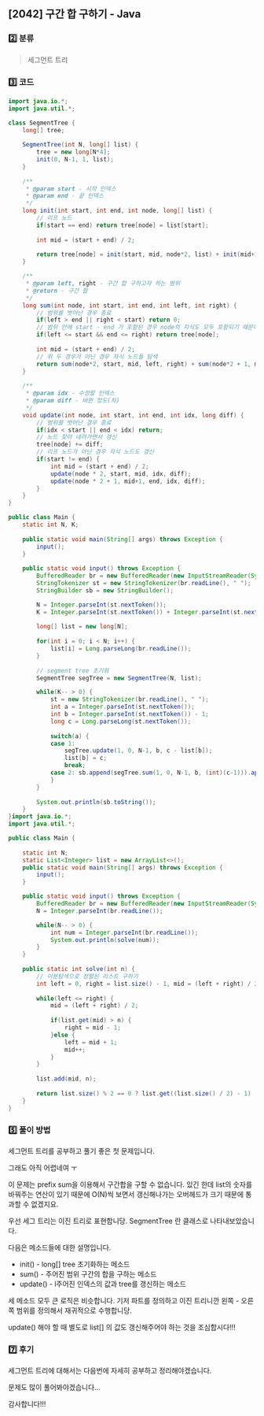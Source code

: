 ## [2042] 구간 합 구하기 - Java

### :two: 분류

> 세그먼트 트리



### :three: 코드

```java
import java.io.*;
import java.util.*;

class SegmentTree {
	long[] tree;
	
	SegmentTree(int N, long[] list) {
		tree = new long[N*4];
		init(0, N-1, 1, list);
	}
	
	/**
	 * @param start - 시작 인덱스
	 * @param end - 끝 인덱스
	 */
	long init(int start, int end, int node, long[] list) {
		// 리프 노드
		if(start == end) return tree[node] = list[start];
		
		int mid = (start + end) / 2;
		
		return tree[node] = init(start, mid, node*2, list) + init(mid+1, end, node*2 + 1, list);
	}

	/**
	 * @param left, right - 구간 합 구하고자 하는 범위
	 * @return - 구간 합
	 */
	long sum(int node, int start, int end, int left, int right) {
		// 범위를 벗어난 경우 종료
		if(left > end || right < start) return 0;
		// 범위 안에 start - end 가 포함된 경우 node의 자식도 모두 포함되기 때문에 tree[node] 리턴
		if(left <= start && end <= right) return tree[node];
		
		int mid = (start + end) / 2;
		// 위 두 경우가 아닌 경우 자식 노드들 탐색
		return sum(node*2, start, mid, left, right) + sum(node*2 + 1, mid+1, end, left, right);
	}
	
	/**
	 * @param idx - 수정할 인덱스
	 * @param diff - 바뀐 정도(차)
	 */
	void update(int node, int start, int end, int idx, long diff) {
		// 범위를 벗어난 경우 종료
		if(idx < start || end < idx) return;
		// 노드 찾아 내려가면서 갱신
		tree[node] += diff;
		// 리프 노드가 아닌 경우 자식 노드도 갱신
		if(start != end) {
			int mid = (start + end) / 2;
			update(node * 2, start, mid, idx, diff);
			update(node * 2 + 1, mid+1, end, idx, diff);
		}
	}
}

public class Main {
	static int N, K;
	
	public static void main(String[] args) throws Exception {
		input();
	}
	
	public static void input() throws Exception {
		BufferedReader br = new BufferedReader(new InputStreamReader(System.in));
		StringTokenizer st = new StringTokenizer(br.readLine(), " ");
		StringBuilder sb = new StringBuilder();

		N = Integer.parseInt(st.nextToken());
		K = Integer.parseInt(st.nextToken()) + Integer.parseInt(st.nextToken());
		
		long[] list = new long[N];
		
		for(int i = 0; i < N; i++) {
			list[i] = Long.parseLong(br.readLine());
		}
		
		// segment tree 초기화
		SegmentTree segTree = new SegmentTree(N, list);

		while(K-- > 0) {
			st = new StringTokenizer(br.readLine(), " ");
			int a = Integer.parseInt(st.nextToken());
			int b = Integer.parseInt(st.nextToken()) - 1;
			long c = Long.parseLong(st.nextToken());
			
			switch(a) {
			case 1: 
				segTree.update(1, 0, N-1, b, c - list[b]); 
				list[b] = c;
				break;
			case 2: sb.append(segTree.sum(1, 0, N-1, b, (int)(c-1))).append("\n"); break;
			}
		}
		
		System.out.println(sb.toString());
	}
}import java.io.*;
import java.util.*;

public class Main {
	
	static int N;
	static List<Integer> list = new ArrayList<>();
	public static void main(String[] args) throws Exception {
		input();
	}

	public static void input() throws Exception {
		BufferedReader br = new BufferedReader(new InputStreamReader(System.in));
		N = Integer.parseInt(br.readLine());

		while(N-- > 0) {
			int num = Integer.parseInt(br.readLine());
			System.out.println(solve(num));
		}
	}
	
	public static int solve(int n) {
		// 이분탐색으로 정렬된 리스트 구하기
		int left = 0, right = list.size() - 1, mid = (left + right) / 2;
		
		while(left <= right) {
			mid = (left + right) / 2;
			
			if(list.get(mid) > n) {
				right = mid - 1;
			}else {
				left = mid + 1;
				mid++;
			}
		}
		
		list.add(mid, n);
		
		return list.size() % 2 == 0 ? list.get((list.size() / 2) - 1) : list.get(list.size() / 2);
	}
}
```



### :five: 풀이 방법

세그먼트 트리를 공부하고 풀기 좋은 첫 문제입니다.

그래도 아직 어렵네여 ㅜ



이 문제는 prefix sum을 이용해서 구간합을 구할 수 없습니다. 있긴 한데 list의 숫자를 바꿔주는 연산이 있기 때문에 O(N)씩 보면서 갱신해나가는 오버헤드가 크기 때문에 통과할 수 없겠지요.

 

우선 세그 트리는 이진 트리로 표현합니당. SegmentTree 란 클래스로 나타내보았습니다.

다음은 메소드들에 대한 설명입니다.

- init() - long[] tree 초기화하는 메소드
- sum() - 주어진 범위 구간의 합을 구하는 메소드
- update() - l주어진 인덱스의 값과 tree를 갱신하는 메소드

세 메소드 모두 큰 로직은 비슷합니다. 기저 파트를 정의하고 이진 트리니깐 왼쪽 - 오른쪽 범위를 정의해서 재귀적으로 수행합니당.

update() 해야 할 때 별도로 list[] 의 값도 갱신해주어야 하는 것을 조심합시다!!!

 

### :seven: 후기

세그먼트 트리에 대해서는 다음번에 자세히 공부하고 정리해야겠습니다.

문제도 많이 풀어봐야겠습니다...

감사합니다!!!